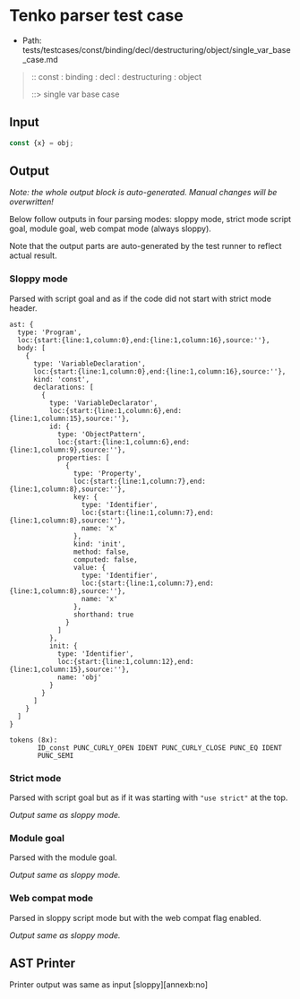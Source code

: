 # Tenko parser test case

- Path: tests/testcases/const/binding/decl/destructuring/object/single_var_base_case.md

> :: const : binding : decl : destructuring : object
>
> ::> single var base case

## Input

`````js
const {x} = obj;
`````

## Output

_Note: the whole output block is auto-generated. Manual changes will be overwritten!_

Below follow outputs in four parsing modes: sloppy mode, strict mode script goal, module goal, web compat mode (always sloppy).

Note that the output parts are auto-generated by the test runner to reflect actual result.

### Sloppy mode

Parsed with script goal and as if the code did not start with strict mode header.

`````
ast: {
  type: 'Program',
  loc:{start:{line:1,column:0},end:{line:1,column:16},source:''},
  body: [
    {
      type: 'VariableDeclaration',
      loc:{start:{line:1,column:0},end:{line:1,column:16},source:''},
      kind: 'const',
      declarations: [
        {
          type: 'VariableDeclarator',
          loc:{start:{line:1,column:6},end:{line:1,column:15},source:''},
          id: {
            type: 'ObjectPattern',
            loc:{start:{line:1,column:6},end:{line:1,column:9},source:''},
            properties: [
              {
                type: 'Property',
                loc:{start:{line:1,column:7},end:{line:1,column:8},source:''},
                key: {
                  type: 'Identifier',
                  loc:{start:{line:1,column:7},end:{line:1,column:8},source:''},
                  name: 'x'
                },
                kind: 'init',
                method: false,
                computed: false,
                value: {
                  type: 'Identifier',
                  loc:{start:{line:1,column:7},end:{line:1,column:8},source:''},
                  name: 'x'
                },
                shorthand: true
              }
            ]
          },
          init: {
            type: 'Identifier',
            loc:{start:{line:1,column:12},end:{line:1,column:15},source:''},
            name: 'obj'
          }
        }
      ]
    }
  ]
}

tokens (8x):
       ID_const PUNC_CURLY_OPEN IDENT PUNC_CURLY_CLOSE PUNC_EQ IDENT
       PUNC_SEMI
`````

### Strict mode

Parsed with script goal but as if it was starting with `"use strict"` at the top.

_Output same as sloppy mode._

### Module goal

Parsed with the module goal.

_Output same as sloppy mode._

### Web compat mode

Parsed in sloppy script mode but with the web compat flag enabled.

_Output same as sloppy mode._

## AST Printer

Printer output was same as input [sloppy][annexb:no]
